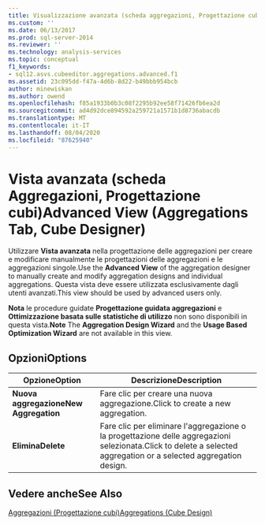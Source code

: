 ```yaml
---
title: Visualizzazione avanzata (scheda aggregazioni, Progettazione cubi) | Microsoft Docs
ms.custom: ''
ms.date: 06/13/2017
ms.prod: sql-server-2014
ms.reviewer: ''
ms.technology: analysis-services
ms.topic: conceptual
f1_keywords:
- sql12.asvs.cubeeditor.aggregations.advanced.f1
ms.assetid: 23c095dd-f47a-4d6b-8d22-b49bbb954bcb
author: minewiskan
ms.author: owend
ms.openlocfilehash: f85a1933b0b3c08f2295b92ee58f71426fb6ea2d
ms.sourcegitcommit: ad4d92dce894592a259721a1571b1d8736abacdb
ms.translationtype: MT
ms.contentlocale: it-IT
ms.lasthandoff: 08/04/2020
ms.locfileid: "87625940"
---
```

# <a name="advanced-view-aggregations-tab-cube-designer"></a><span data-ttu-id="8ac32-102">Vista avanzata (scheda Aggregazioni, Progettazione cubi)</span><span class="sxs-lookup"><span data-stu-id="8ac32-102">Advanced View (Aggregations Tab, Cube Designer)</span></span>
  <span data-ttu-id="8ac32-103">Utilizzare **Vista avanzata** nella progettazione delle aggregazioni per creare e modificare manualmente le progettazioni delle aggregazioni e le aggregazioni singole.</span><span class="sxs-lookup"><span data-stu-id="8ac32-103">Use the **Advanced View** of the aggregation designer to manually create and modify aggregation designs and individual aggregations.</span></span> <span data-ttu-id="8ac32-104">Questa vista deve essere utilizzata esclusivamente dagli utenti avanzati.</span><span class="sxs-lookup"><span data-stu-id="8ac32-104">This view should be used by advanced users only.</span></span>  
  
 <span data-ttu-id="8ac32-105">**Nota** le procedure guidate **Progettazione guidata aggregazioni** e **Ottimizzazione basata sulle statistiche di utilizzo** non sono disponibili in questa vista.</span><span class="sxs-lookup"><span data-stu-id="8ac32-105">**Note** The **Aggregation Design Wizard** and the **Usage Based Optimization Wizard** are not available in this view.</span></span>  
  
## <a name="options"></a><span data-ttu-id="8ac32-106">Opzioni</span><span class="sxs-lookup"><span data-stu-id="8ac32-106">Options</span></span>  
  
|<span data-ttu-id="8ac32-107">Opzione</span><span class="sxs-lookup"><span data-stu-id="8ac32-107">Option</span></span>|<span data-ttu-id="8ac32-108">Descrizione</span><span class="sxs-lookup"><span data-stu-id="8ac32-108">Description</span></span>|  
|------------|-----------------|  
|<span data-ttu-id="8ac32-109">**Nuova aggregazione**</span><span class="sxs-lookup"><span data-stu-id="8ac32-109">**New Aggregation**</span></span>|<span data-ttu-id="8ac32-110">Fare clic per creare una nuova aggregazione.</span><span class="sxs-lookup"><span data-stu-id="8ac32-110">Click to create a new aggregation.</span></span>|  
|<span data-ttu-id="8ac32-111">**Elimina**</span><span class="sxs-lookup"><span data-stu-id="8ac32-111">**Delete**</span></span>|<span data-ttu-id="8ac32-112">Fare clic per eliminare l'aggregazione o la progettazione delle aggregazioni selezionata.</span><span class="sxs-lookup"><span data-stu-id="8ac32-112">Click to delete a selected aggregation or a selected aggregation design.</span></span>|  
  
## <a name="see-also"></a><span data-ttu-id="8ac32-113">Vedere anche</span><span class="sxs-lookup"><span data-stu-id="8ac32-113">See Also</span></span>  
 [<span data-ttu-id="8ac32-114">Aggregazioni &#40;Progettazione cubi&#41;</span><span class="sxs-lookup"><span data-stu-id="8ac32-114">Aggregations &#40;Cube Design&#41;</span></span>](aggregations-cube-design.md)  
  
  
